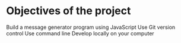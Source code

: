 # Objectives of the project
Build a message generator program using JavaScript
Use Git version control
Use command line
Develop locally on your computer